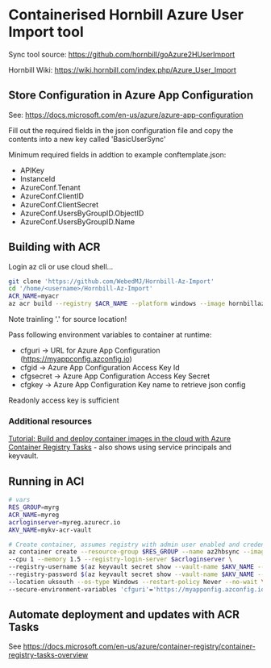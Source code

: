 # Containerised Hornbill Azure User Import tool

Sync tool source: <https://github.com/hornbill/goAzure2HUserImport>

Hornbill Wiki: <https://wiki.hornbill.com/index.php/Azure_User_Import>

## Store Configuration in Azure App Configuration

See: <https://docs.microsoft.com/en-us/azure/azure-app-configuration>

Fill out the required fields in the json configuration file and copy the contents into a new key called 'BasicUserSync'

Minimum required fields in addtion to example conftemplate.json:

* APIKey
* InstanceId
* AzureConf.Tenant
* AzureConf.ClientID
* AzureConf.ClientSecret
* AzureConf.UsersByGroupID.ObjectID
* AzureConf.UsersByGroupID.Name

## Building with ACR

Login az cli or use cloud shell...

```sh
git clone 'https://github.com/WebedMJ/Hornbill-Az-Import'
cd '/home/<username>/Hornbill-Az-Import'
ACR_NAME=myacr
az acr build --registry $ACR_NAME --platform windows --image hornbillazimport:v1 .
```

Note trainling '.' for source location!

Pass following environment variables to container at runtime:

* cfguri -> URL for Azure App Configuration (<https://myappconfig.azconfig.io>)
* cfgid -> Azure App Configuration Access Key Id
* cfgsecret -> Azure App Configuration Access Key Secret
* cfgkey -> Azure App Configuration Key name to retrieve json config

Readonly access key is sufficient

### Additional resources

[Tutorial: Build and deploy container images in the cloud with Azure Container Registry Tasks](https://docs.microsoft.com/en-us/azure/container-registry/container-registry-tutorial-quick-task) - also shows using service principals and keyvault.

## Running in ACI

```sh
# vars
RES_GROUP=myrg
ACR_NAME=myreg
acrloginserver=myreg.azurecr.io
AKV_NAME=mykv-acr-vault

# Create container, assumes registry with admin user enabled and credentials stored in Key Vaul as per MS ACR tutorial...
az container create --resource-group $RES_GROUP --name az2hbsync --image myreg.azurecr.io/hornbillazimport:v1 \
--cpu 1 --memory 1.5 --registry-login-server $acrloginserver \
--registry-username $(az keyvault secret show --vault-name $AKV_NAME --name $ACR_NAME-pull-usr --query value -o tsv) \
--registry-password $(az keyvault secret show --vault-name $AKV_NAME --name $ACR_NAME-pull-pwd --query value -o tsv) \
--location uksouth --os-type Windows --restart-policy Never --no-wait \
--secure-environment-variables 'cfguri'='https://myapponfig.azconfig.io' 'cfgid'='accesskeyid' 'cfgsecret'='accesskeysupersecret' 'cfgkey'='BasicUserSync'
```

## Automate deployment and updates with ACR Tasks

See <https://docs.microsoft.com/en-us/azure/container-registry/container-registry-tasks-overview>
